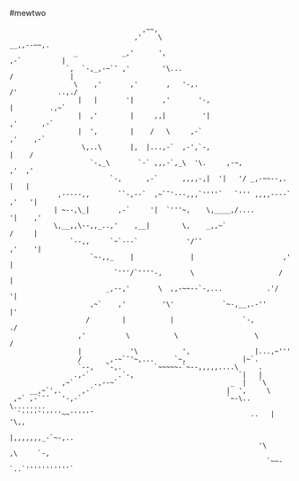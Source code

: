 #mewtwo

                                     ,~~,
                                   ,'    \                                              __,,--~~,.
                    _           _,'      ',                                          ,-`          |
                  `,  `-,_,-~`¯ ,'        '\...                                    /              |
                    \    ,'       ,'       ,   '-,.                             /'          ..,./
                     |   |       '|       ,'       '-,                          |         .,~`
                     |  ,'        |     ,,|         '|                         ,'      ,-`
                     |  ',        |    /   \     ,-`                          ,'    ,-`
                      \,..\       |,  |...,-`  ,-',`-,                        |    /
                        `-,_\       `-` ,,,-`,_\  '\.     ,-~,               ,'  ,'
                             `-,      ,-`      ,,,,-,|  '|   '/ _,-~~--,.    |   |
                ,-----,,       ``-,--`  ,~`¯'---,,,`''''`   `''' ,,,,----` ,'   '|
               | ~--,\_|       ,-`     '|  `'''~,    \,____,/....         '|    ,'
               \,__,,\--,,_..,'    ,__|        \,    _,,~`                /     |
                   `--,,     `~`---`            '/¯¯                     ,'    '|
                        `~-,,_    |              |                      ,'      |
                              `'''/`''''-,       \                     /       |
                            _,--,'       \  ,,-~~--`-,...           .'/       '|
                        ,~`    ,'         '\'            `~-,__,.-''          |'
                       /        |           |                 `-,           ./
                     ,'          \           \                   \         /
                     |            '\           ',                |...,~'''
                     /      _,-~`¯'~,...     `~,              |~`.
                     `--,   `-,.        `~~~~~-`~--,,,,,....\     .
                    .,-`       .`-,                          `|   |
                 ,~`     .,--~`                            _  |   `\
         __,~`',.     ,-`                                 |  ',     \
     ,~` ,-`¯¯   '-,-`                                    `~-\..     \........
      `''''¯'''''~~'''''¯                                       ..   |       '\,,
                                                                  |,,,,,,,_-`~-,..
                                                                  '\       ,\     `-,
                                                                    `~~-`..`'''''''''''`
